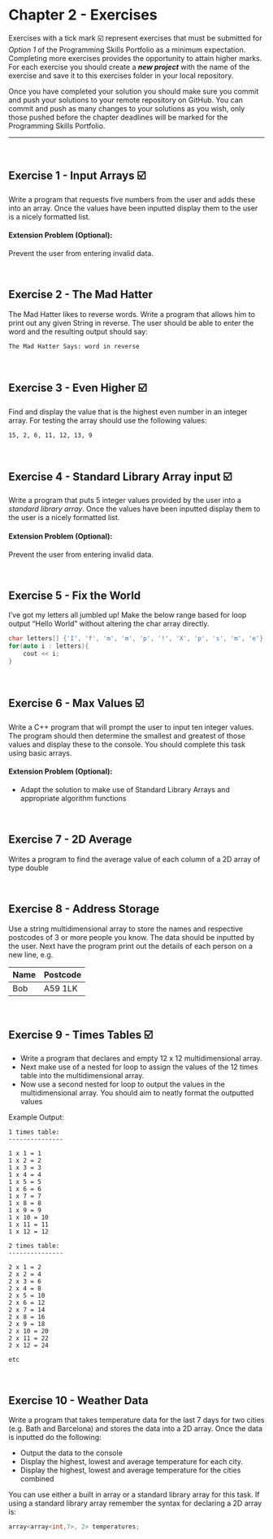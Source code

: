 # Chapter 2 - Exercises

Exercises with a tick mark :ballot_box_with_check: represent exercises that must be submitted for *Option 1* of the Programming Skills Portfolio as a minimum expectation. Completing more exercises provides the opportunity to attain higher marks. For each exercise you should create a _**new project**_ with the name of the exercise and save it to this exercises folder in your local repository.

Once you have completed your solution you should make sure you commit and push your solutions to your remote repository on GitHub. You can commit and push as many changes to your solutions as you wish, only those pushed before the chapter deadlines will be marked for the Programming Skills Portfolio.

---
&nbsp;

## Exercise 1 - Input Arrays :ballot_box_with_check:

Write a program that requests five numbers from the user and adds these into an array. Once the values have been inputted display them to the user is a nicely formatted list.

#### Extension Problem (Optional):

Prevent the user from entering invalid data.

&nbsp;
&nbsp;

## Exercise 2 - The Mad Hatter

The Mad Hatter likes to reverse words. Write a program that allows him to print out any given String in reverse. The user should be able to enter the word and the resulting output should say:

```
The Mad Hatter Says: word in reverse
```

&nbsp;
&nbsp;

## Exercise 3 - Even Higher :ballot_box_with_check:

Find and display the value that is the highest even number in an integer array. For testing the array should use the following values:

```
15, 2, 6, 11, 12, 13, 9
```

&nbsp;
&nbsp;

## Exercise 4 - Standard Library Array input :ballot_box_with_check:

Write a program that puts 5 integer values provided by the user into a *standard library array*. Once the values have been inputted display them to the user is a nicely formatted list.

#### Extension Problem (Optional):

Prevent the user from entering invalid data.

&nbsp;
&nbsp;

## Exercise 5 - Fix the World

I’ve got my letters all jumbled up! Make the below range based for loop output “Hello World” without altering the char array directly.

```C++
char letters[] {'I', 'f', 'm', 'm', 'p', '!', 'X', 'p', 's', 'm', 'e'};
for(auto i : letters){
    cout << i;
}
```

&nbsp;
&nbsp;

## Exercise 6 - Max Values :ballot_box_with_check:

Write a C++ program that will prompt the user to input ten integer values. The program should then determine the smallest and greatest of those values and display these to the console. You should complete this task using basic arrays.

#### Extension Problem (Optional):

* Adapt the solution to make use of Standard Library Arrays and appropriate algorithm functions

&nbsp;
&nbsp;

## Exercise 7 - 2D Average

Writes a program to find the average value of each column of a 2D array of type double

&nbsp;
&nbsp;

## Exercise 8 - Address Storage

Use a string multidimensional array to store the names and respective postcodes of 3 or more people you know. The data should be inputted by the user. Next have the program print out the details of each person on a new line, e.g.

  | Name   | Postcode |
  |--------|----------|
  | Bob    | A59 1LK  |

  &nbsp;
  &nbsp;

## Exercise 9 - Times Tables :ballot_box_with_check:

* Write a program that declares and empty 12 x 12 multidimensional array.
* Next make use of a nested for loop to assign the values of the 12 times table into the multidimensional array.
* Now use a second nested for loop to output the values in the multidimensional array. You should aim to neatly format the outputted values

Example Output:

```
1 times table:
---------------

1 x 1 = 1
1 x 2 = 2
1 x 3 = 3
1 x 4 = 4
1 x 5 = 5
1 x 6 = 6
1 x 7 = 7
1 x 8 = 8
1 x 9 = 9
1 x 10 = 10
1 x 11 = 11
1 x 12 = 12

2 times table:
---------------

2 x 1 = 2
2 x 2 = 4
2 x 3 = 6
2 x 4 = 8
2 x 5 = 10
2 x 6 = 12
2 x 7 = 14
2 x 8 = 16
2 x 9 = 18
2 x 10 = 20
2 x 11 = 22
2 x 12 = 24

etc
```

&nbsp;
&nbsp;

## Exercise 10 - Weather Data

Write a program that takes temperature data for the last 7 days for two cities (e.g. Bath and Barcelona) and stores the data into a 2D array. Once the data is inputted do the following:

* Output the data to the console
* Display the highest, lowest and average temperature for each city.
* Display the highest, lowest and average temperature for the cities combined

You can use either a built in array or a standard library array for this task. If using a standard library array remember the syntax for declaring a 2D array is:

```C++
array<array<int,7>, 2> temperatures;
```
